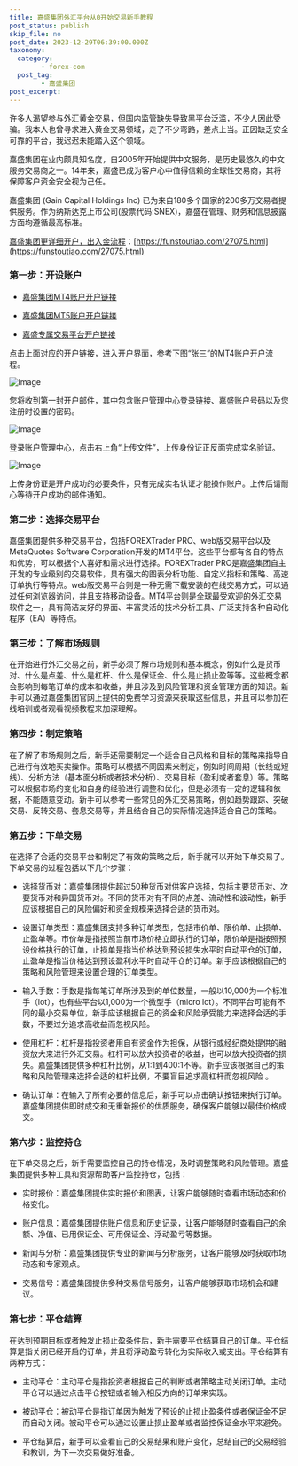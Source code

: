 ```yaml
---
title: 嘉盛集团外汇平台从0开始交易新手教程
post_status: publish
skip_file: no
post_date: 2023-12-29T06:39:00.000Z
taxonomy:
  category:
        - forex-com
  post_tag:
        - 嘉盛集团
post_excerpt: 
---
```

许多人渴望参与外汇黄金交易，但国内监管缺失导致黑平台泛滥，不少人因此受骗。我本人也曾寻求进入黄金交易领域，走了不少弯路，差点上当。正因缺乏安全可靠的平台，我迟迟未能踏入这个领域。

嘉盛集团在业内颇具知名度，自2005年开始提供中文服务，是历史最悠久的中文服务交易商之一。14年来，嘉盛已成为客户心中值得信赖的全球性交易商，其将保障客户资金安全视为己任。

嘉盛集团 (Gain Capital Holdings Inc) 已为来自180多个国家的200多万交易者提供服务。作为纳斯达克上市公司(股票代码:SNEX)，嘉盛在管理、财务和信息披露方面均遵循最高标准。

[嘉盛集团更详细开户，出入金流程](https://funstoutiao.com/27075.html)：[https://funstoutiao.com/27075.html](https://funstoutiao.com/27075.html)

### 第一步：开设账户

* [嘉盛集团MT4账户开户链接](https://s.ssgg.net/jsmt4)

* [嘉盛集团MT5账户开户链接](https://s.ssgg.net/jsmt5)

* [嘉盛专属交易平台开户链接](https://s.ssgg.net/js)

点击上面对应的开户链接，进入开户界面，参考下图“张三”的MT4账户开户流程。

![Image](https://prod-files-secure.s3.us-west-2.amazonaws.com/39ed1227-6d7d-4570-be36-9ccd4a2c4241/7a167aea-686b-400d-af59-4e18eb607a40/640.png?X-Amz-Algorithm=AWS4-HMAC-SHA256&X-Amz-Content-Sha256=UNSIGNED-PAYLOAD&X-Amz-Credential=ASIAZI2LB466UI5T3NPQ%2F20250420%2Fus-west-2%2Fs3%2Faws4_request&X-Amz-Date=20250420T161308Z&X-Amz-Expires=3600&X-Amz-Security-Token=IQoJb3JpZ2luX2VjEBwaCXVzLXdlc3QtMiJIMEYCIQDSUR4NvC%2Fnjg8Tjlxbm%2BTk1en5vg2yD%2FkaoAUH1DTKIAIhAK3%2FDceUZVOJFykjlUX1bybhds%2BCS678TZF6FnU%2BsiUNKogECKX%2F%2F%2F%2F%2F%2F%2F%2F%2F%2FwEQABoMNjM3NDIzMTgzODA1IgwKSCDvxk7%2Fq54t0%2F4q3AP64vDnojIQHIvgOzUPnxRvLe%2B1yNTYCyaE38xxrWfru%2BArMnxaf34cvPWn54XtG8eK8NGad9oLuYbZDVjPXSkeqJ0%2FcGUSGB%2Bi945OjfOqWjefUBUa6WpasSeozC7gRjm1pHYQmC%2FNzIy34qqHZX5vlPFWvprlCPc6ZfzpTOoNw1OO88PoHlz1%2Fl%2FlJmutkJVdDPAtTbNO8AuHW5hL60BACPA3VFgSp%2Flrg%2FB9D9VZ%2BKtHSIjaq9Zxn0sYa%2FLPYbcX3GR5TQhCZQBzSTPdt%2FMyLLHnd2FacHrtBNMEr7D9IbqdXPpf%2F9aodSKHKRx%2FsckejVlI0iC05XzbWjPfRmuIEc8BVZs4G5BBaBpD7%2Ft%2BSXWHMC8vpZjICxqTD8kiU%2FiX3HyQ5XW8RKseAcaCRKlM0kG2nDLdIzgNpUbYsTgU%2F6ue1PzE3JBRdWKvHDOcf9wIpHq5ou4W%2BwGWA5msl0za68MscFgEbUJ%2FPN4qVrWCzYZwVf1tfEyyKAqMiJWnlYsqmwAtIKt7pVne7Ikhg1l7usNlTbI8Qh%2BDvaVTJ2X17RQFrd%2B3OB7DoBxS6BTkDl5yp4rCzlY9zfn6EGO%2Bmps1XZa3OuowInal3Kdt8HF0zPNBv6zc8hdxf2SRiDD9wpPABjqkAfzDQ4HhoSMafFWsvXqhfl7fcomgwIYYfVKqs2ZblgG8LTVhwrr4AQFcOaTXVuYNqhK%2FYIm6Ntzm2yoryDOBt1LO9AltMmACL0%2BhsLMrWZse%2BzO1k%2F%2Ff8yrh63C4P7Gt3EsZjcJLO1WjCBcsiPrpxhwCJeyXrsDSo8vrlFwMCDpZEFI4AaTMZ4%2Flqg9ROhC235n8Uo69A2lMrnMBcsWLon4nAlAs&X-Amz-Signature=23f859b7ebec9ce6e9ebfed73fcbeff3f1e5f90ef7a82a6ae977166049688998&X-Amz-SignedHeaders=host&x-id=GetObject)

您将收到第一封开户邮件，其中包含账户管理中心登录链接、嘉盛账户号码以及您注册时设置的密码。

![Image](https://prod-files-secure.s3.us-west-2.amazonaws.com/39ed1227-6d7d-4570-be36-9ccd4a2c4241/eaa1c6b3-2877-4284-a0e1-530e222c27fb/image.png?X-Amz-Algorithm=AWS4-HMAC-SHA256&X-Amz-Content-Sha256=UNSIGNED-PAYLOAD&X-Amz-Credential=ASIAZI2LB466UI5T3NPQ%2F20250420%2Fus-west-2%2Fs3%2Faws4_request&X-Amz-Date=20250420T161308Z&X-Amz-Expires=3600&X-Amz-Security-Token=IQoJb3JpZ2luX2VjEBwaCXVzLXdlc3QtMiJIMEYCIQDSUR4NvC%2Fnjg8Tjlxbm%2BTk1en5vg2yD%2FkaoAUH1DTKIAIhAK3%2FDceUZVOJFykjlUX1bybhds%2BCS678TZF6FnU%2BsiUNKogECKX%2F%2F%2F%2F%2F%2F%2F%2F%2F%2FwEQABoMNjM3NDIzMTgzODA1IgwKSCDvxk7%2Fq54t0%2F4q3AP64vDnojIQHIvgOzUPnxRvLe%2B1yNTYCyaE38xxrWfru%2BArMnxaf34cvPWn54XtG8eK8NGad9oLuYbZDVjPXSkeqJ0%2FcGUSGB%2Bi945OjfOqWjefUBUa6WpasSeozC7gRjm1pHYQmC%2FNzIy34qqHZX5vlPFWvprlCPc6ZfzpTOoNw1OO88PoHlz1%2Fl%2FlJmutkJVdDPAtTbNO8AuHW5hL60BACPA3VFgSp%2Flrg%2FB9D9VZ%2BKtHSIjaq9Zxn0sYa%2FLPYbcX3GR5TQhCZQBzSTPdt%2FMyLLHnd2FacHrtBNMEr7D9IbqdXPpf%2F9aodSKHKRx%2FsckejVlI0iC05XzbWjPfRmuIEc8BVZs4G5BBaBpD7%2Ft%2BSXWHMC8vpZjICxqTD8kiU%2FiX3HyQ5XW8RKseAcaCRKlM0kG2nDLdIzgNpUbYsTgU%2F6ue1PzE3JBRdWKvHDOcf9wIpHq5ou4W%2BwGWA5msl0za68MscFgEbUJ%2FPN4qVrWCzYZwVf1tfEyyKAqMiJWnlYsqmwAtIKt7pVne7Ikhg1l7usNlTbI8Qh%2BDvaVTJ2X17RQFrd%2B3OB7DoBxS6BTkDl5yp4rCzlY9zfn6EGO%2Bmps1XZa3OuowInal3Kdt8HF0zPNBv6zc8hdxf2SRiDD9wpPABjqkAfzDQ4HhoSMafFWsvXqhfl7fcomgwIYYfVKqs2ZblgG8LTVhwrr4AQFcOaTXVuYNqhK%2FYIm6Ntzm2yoryDOBt1LO9AltMmACL0%2BhsLMrWZse%2BzO1k%2F%2Ff8yrh63C4P7Gt3EsZjcJLO1WjCBcsiPrpxhwCJeyXrsDSo8vrlFwMCDpZEFI4AaTMZ4%2Flqg9ROhC235n8Uo69A2lMrnMBcsWLon4nAlAs&X-Amz-Signature=912b5ea1c437020d30a1b0c6b6e4c5627e9110da22a6a990d305333ffeb859e6&X-Amz-SignedHeaders=host&x-id=GetObject)

登录账户管理中心，点击右上角“上传文件”，上传身份证正反面完成实名验证。

![Image](https://prod-files-secure.s3.us-west-2.amazonaws.com/39ed1227-6d7d-4570-be36-9ccd4a2c4241/54090639-09fc-46b4-a135-e0289f707147/image.png?X-Amz-Algorithm=AWS4-HMAC-SHA256&X-Amz-Content-Sha256=UNSIGNED-PAYLOAD&X-Amz-Credential=ASIAZI2LB466UI5T3NPQ%2F20250420%2Fus-west-2%2Fs3%2Faws4_request&X-Amz-Date=20250420T161308Z&X-Amz-Expires=3600&X-Amz-Security-Token=IQoJb3JpZ2luX2VjEBwaCXVzLXdlc3QtMiJIMEYCIQDSUR4NvC%2Fnjg8Tjlxbm%2BTk1en5vg2yD%2FkaoAUH1DTKIAIhAK3%2FDceUZVOJFykjlUX1bybhds%2BCS678TZF6FnU%2BsiUNKogECKX%2F%2F%2F%2F%2F%2F%2F%2F%2F%2FwEQABoMNjM3NDIzMTgzODA1IgwKSCDvxk7%2Fq54t0%2F4q3AP64vDnojIQHIvgOzUPnxRvLe%2B1yNTYCyaE38xxrWfru%2BArMnxaf34cvPWn54XtG8eK8NGad9oLuYbZDVjPXSkeqJ0%2FcGUSGB%2Bi945OjfOqWjefUBUa6WpasSeozC7gRjm1pHYQmC%2FNzIy34qqHZX5vlPFWvprlCPc6ZfzpTOoNw1OO88PoHlz1%2Fl%2FlJmutkJVdDPAtTbNO8AuHW5hL60BACPA3VFgSp%2Flrg%2FB9D9VZ%2BKtHSIjaq9Zxn0sYa%2FLPYbcX3GR5TQhCZQBzSTPdt%2FMyLLHnd2FacHrtBNMEr7D9IbqdXPpf%2F9aodSKHKRx%2FsckejVlI0iC05XzbWjPfRmuIEc8BVZs4G5BBaBpD7%2Ft%2BSXWHMC8vpZjICxqTD8kiU%2FiX3HyQ5XW8RKseAcaCRKlM0kG2nDLdIzgNpUbYsTgU%2F6ue1PzE3JBRdWKvHDOcf9wIpHq5ou4W%2BwGWA5msl0za68MscFgEbUJ%2FPN4qVrWCzYZwVf1tfEyyKAqMiJWnlYsqmwAtIKt7pVne7Ikhg1l7usNlTbI8Qh%2BDvaVTJ2X17RQFrd%2B3OB7DoBxS6BTkDl5yp4rCzlY9zfn6EGO%2Bmps1XZa3OuowInal3Kdt8HF0zPNBv6zc8hdxf2SRiDD9wpPABjqkAfzDQ4HhoSMafFWsvXqhfl7fcomgwIYYfVKqs2ZblgG8LTVhwrr4AQFcOaTXVuYNqhK%2FYIm6Ntzm2yoryDOBt1LO9AltMmACL0%2BhsLMrWZse%2BzO1k%2F%2Ff8yrh63C4P7Gt3EsZjcJLO1WjCBcsiPrpxhwCJeyXrsDSo8vrlFwMCDpZEFI4AaTMZ4%2Flqg9ROhC235n8Uo69A2lMrnMBcsWLon4nAlAs&X-Amz-Signature=17e08f2a6017e2407e6d7d5c0f06bee8cd61ad6ec58346a880b3b29954ce7248&X-Amz-SignedHeaders=host&x-id=GetObject)

上传身份证是开户成功的必要条件，只有完成实名认证才能操作账户。上传后请耐心等待开户成功的邮件通知。

### 第二步：选择交易平台

嘉盛集团提供多种交易平台，包括FOREXTrader PRO、web版交易平台以及MetaQuotes Software Corporation开发的MT4平台。这些平台都有各自的特点和优势，可以根据个人喜好和需求进行选择。FOREXTrader PRO是嘉盛集团自主开发的专业级别的交易软件，具有强大的图表分析功能、自定义指标和策略、高速订单执行等特点。web版交易平台则是一种无需下载安装的在线交易方式，可以通过任何浏览器访问，并且支持移动设备。MT4平台则是全球最受欢迎的外汇交易软件之一，具有简洁友好的界面、丰富灵活的技术分析工具、广泛支持各种自动化程序（EA）等特点。

### 第三步：了解市场规则

在开始进行外汇交易之前，新手必须了解市场规则和基本概念，例如什么是货币对、什么是点差、什么是杠杆、什么是保证金、什么是止损止盈等等。这些概念都会影响到每笔订单的成本和收益，并且涉及到风险管理和资金管理方面的知识。新手可以通过嘉盛集团官网上提供的免费学习资源来获取这些信息，并且可以参加在线培训或者观看视频教程来加深理解。

### 第四步：制定策略

在了解了市场规则之后，新手还需要制定一个适合自己风格和目标的策略来指导自己进行有效地买卖操作。策略可以根据不同因素来制定，例如时间周期（长线或短线）、分析方法（基本面分析或者技术分析）、交易目标（盈利或者套息）等。策略可以根据市场的变化和自身的经验进行调整和优化，但是必须有一定的逻辑和依据，不能随意变动。新手可以参考一些常见的外汇交易策略，例如趋势跟踪、突破交易、反转交易、套息交易等，并且结合自己的实际情况选择适合自己的策略。

### 第五步：下单交易

在选择了合适的交易平台和制定了有效的策略之后，新手就可以开始下单交易了。下单交易的过程包括以下几个步骤：

* 选择货币对：嘉盛集团提供超过50种货币对供客户选择，包括主要货币对、次要货币对和异国货币对。不同的货币对有不同的点差、流动性和波动性，新手应该根据自己的风险偏好和资金规模来选择合适的货币对。

* 设置订单类型：嘉盛集团支持多种订单类型，包括市价单、限价单、止损单、止盈单等。市价单是指按照当前市场价格立即执行的订单，限价单是指按照预设价格执行的订单，止损单是指当价格达到预设损失水平时自动平仓的订单，止盈单是指当价格达到预设盈利水平时自动平仓的订单。新手应该根据自己的策略和风险管理来设置合理的订单类型。

* 输入手数：手数是指每笔订单所涉及到的单位数量，一般以10,000为一个标准手（lot），也有些平台以1,000为一个微型手（micro lot）。不同平台可能有不同的最小交易单位，新手应该根据自己的资金和风险承受能力来选择合适的手数，不要过分追求高收益而忽视风险。

* 使用杠杆：杠杆是指投资者用自有资金作为担保，从银行或经纪商处提供的融资放大来进行外汇交易。杠杆可以放大投资者的收益，也可以放大投资者的损失。嘉盛集团提供多种杠杆比例，从1:1到400:1不等。新手应该根据自己的策略和风险管理来选择合适的杠杆比例，不要盲目追求高杠杆而忽视风险 。

* 确认订单：在输入了所有必要的信息后，新手可以点击确认按钮来执行订单。嘉盛集团提供即时成交和无重新报价的优质服务，确保客户能够以最佳价格成交。

### 第六步：监控持仓

在下单交易之后，新手需要监控自己的持仓情况，及时调整策略和风险管理。嘉盛集团提供多种工具和资源帮助客户监控持仓，包括：

* 实时报价：嘉盛集团提供实时报价和图表，让客户能够随时查看市场动态和价格变化。

* 账户信息：嘉盛集团提供账户信息和历史记录，让客户能够随时查看自己的余额、净值、已用保证金、可用保证金、浮动盈亏等数据。

* 新闻与分析：嘉盛集团提供专业的新闻与分析服务，让客户能够及时获取市场动态和专家观点。

* 交易信号：嘉盛集团提供多种交易信号服务，让客户能够获取市场机会和建议。

### 第七步：平仓结算

在达到预期目标或者触发止损止盈条件后，新手需要平仓结算自己的订单。平仓结算是指关闭已经开启的订单，并且将浮动盈亏转化为实际收入或支出。平仓结算有两种方式：

* 主动平仓：主动平仓是指投资者根据自己的判断或者策略主动关闭订单。主动平仓可以通过点击平仓按钮或者输入相反方向的订单来实现。

* 被动平仓：被动平仓是指订单因为触发了预设的止损止盈条件或者保证金不足而自动关闭。被动平仓可以通过设置止损止盈单或者监控保证金水平来避免。

* 平仓结算后，新手可以查看自己的交易结果和账户变化，总结自己的交易经验和教训，为下一次交易做好准备。